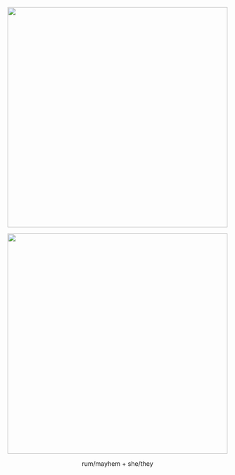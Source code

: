 <p align="center">
<img src= "https://cdn.discordapp.com/attachments/524054370808102939/1367739273046003753/Untitled1790.png?ex=6815adf6&is=68145c76&hm=f65abe8396bbe18a399528f98b962288c367dc094bac20ee80c73aa779755d9d&" width="500" height="500">
</p>
<p align="center">
<img src= "https://cdn.discordapp.com/attachments/524054370808102939/1367749061301637210/Untitled1790.png?ex=6815b713&is=68146593&hm=754d119a5d100d6f159f1ac78029a9e15915033e864a2cb96a1c864c1667a4a4&" width="500" height="500">
</p>
<p align="center">
rum/mayhem + she/they


